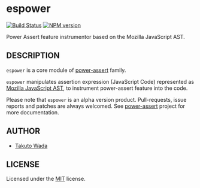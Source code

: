 espower
================================

[![Build Status](https://travis-ci.org/twada/espower.png?branch=master)](https://travis-ci.org/twada/espower)
[![NPM version](https://badge.fury.io/js/espower.png)](http://badge.fury.io/js/espower)

Power Assert feature instrumentor based on the Mozilla JavaScript AST.


DESCRIPTION
---------------------------------------
`espower` is a core module of [power-assert](http://github.com/twada/power-assert) family.


`espower` manipulates assertion expression (JavaScript Code) represented as [Mozilla JavaScript AST](https://developer.mozilla.org/en-US/docs/SpiderMonkey/Parser_API), to instrument power-assert feature into the code.


Please note that `espower` is an alpha version product. Pull-requests, issue reports and patches are always welcomed. See [power-assert](http://github.com/twada/power-assert) project for more documentation.


AUTHOR
---------------------------------------
* [Takuto Wada](http://github.com/twada)


LICENSE
---------------------------------------
Licensed under the [MIT](https://raw.github.com/twada/espower/master/MIT-LICENSE.txt) license.
